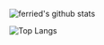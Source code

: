 

![ferried's github stats](https://github-readme-stats.vercel.app/api?username=ferried&count_private=true&show_icons=true&theme=radical)


![Top Langs](https://github-readme-stats.yxl76.vercel.app/api/top-langs/?username=ferried&layout=compact&theme=tokyonight)
